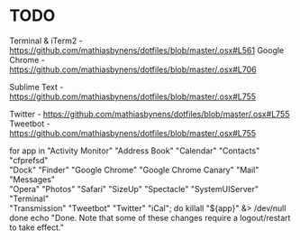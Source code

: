 # TODO

Terminal & iTerm2 - https://github.com/mathiasbynens/dotfiles/blob/master/.osx#L561
Google Chrome - https://github.com/mathiasbynens/dotfiles/blob/master/.osx#L706

Sublime Text - https://github.com/mathiasbynens/dotfiles/blob/master/.osx#L755

Twitter - https://github.com/mathiasbynens/dotfiles/blob/master/.osx#L755
Tweetbot - https://github.com/mathiasbynens/dotfiles/blob/master/.osx#L755


  for app in "Activity Monitor" "Address Book" "Calendar" "Contacts" "cfprefsd" \
    "Dock" "Finder" "Google Chrome" "Google Chrome Canary" "Mail" "Messages" \
    "Opera" "Photos" "Safari" "SizeUp" "Spectacle" "SystemUIServer" "Terminal" \
    "Transmission" "Tweetbot" "Twitter" "iCal"; do
    killall "${app}" &> /dev/null
  done
  echo "Done. Note that some of these changes require a logout/restart to take effect."
